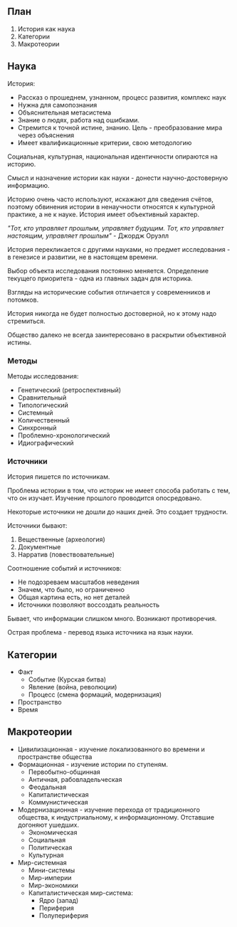 ## План

1. История как наука
2. Категории
3. Макротеории

## Наука

История:
- Рассказ о прошеднем, узнанном, процесс развития, комплекс наук
- Нужна для самопознания
- Объяснительная метасистема 
- Знание о людях, работа над ошибками.
- Стремится к точной истине, знанию. Цель - преобразование мира через объяснения
- Имеет квалификационные критерии, свою методологию

Социальная, культурная, национальная идентичности опираются на историю.

Смысл и назначение истории как науки - донести научно-достоверную информацию.

Историю очень часто используют, искажают для сведения счётов, поэтому обвинения истории в ненаучности относятся к культурной практике, а не к науке. История имеет объективный характер.

*"Тот, кто управляет прошлым, управляет будущим. Тот, кто управляет настоящим, управляет прошлым"* - Джордж Оруэлл

История перекликается с другими науками, но предмет исследования - в генезисе и развитии, не в настоящем времени.

Выбор объекта исследования постоянно меняется. Определение текущего приоритета - одна из главных задач для историка.

Взгляды на исторические события отличается у современников и потомков.

История никогда не будет полностью достоверной, но к этому надо стремиться.

Общество далеко не всегда заинтересовано в раскрытии объективной истины.

### Методы

Методы исследования:
- Генетический (ретроспективный)
- Сравнительный
- Типологический
- Системный
- Количественный
- Синхронный
- Проблемно-хронологический
- Идиографический

### Источники

История пишется по источникам.

Проблема истории в том, что историк не имеет способа работать с тем, что он изучает. Изучение прошлого проводится опосредовано.

Некоторые источники не дошли до наших дней. Это создает трудности.

Источники бывают:
1. Вещественные (археология)
2. Документные
3. Нарратив (повествовательные)

Соотношение событий и источников:
- Не подозреваем масштабов неведения
- Значем, что было, но ограниченно
- Общая картина есть, но нет деталей
- Источники позволяют воссоздать реальность

Бывает, что информации слишком много. Возникают противоречия.

Острая проблема - перевод языка источника на язык науки.

## Категории

- Факт
	- Событие (Курская битва)
	- Явление (война, революции)
	- Процесс (смена формаций, модернизация)
- Пространство
- Время

## Макротеории

- Цивилизационная - изучение локализованного во времени и пространстве общества
- Формационная - изучение истории по ступеням.
	- Первобытно-общинная
	- Античная, рабовладельческая
	- Феодальная
	- Капиталистическая
	- Коммунистическая
- Модернизационная - изучение перехода от традиционного общества, к индустриальному, к информационному. Отставшие догоняют ушедших.
	- Экономическая
	- Социальная
	- Политическая
	- Культурная
- Мир-системная
	- Мини-системы
	- Мир-империи
	- Мир-экономики
	- Капиталистическая мир-система:
		- Ядро (запад)
		- Периферия
		- Полупериферия

